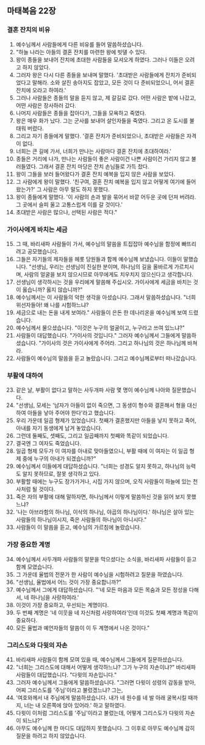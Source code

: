## 마태복음 22장

### 결혼 잔치의 비유
1. 예수님께서 사람들에게 다른 비유를 들어 말씀하셨습니다.
2. "하늘 나라는 아들의 결혼 잔치를 마련한 왕에 빗댈 수 있다.
3. 왕이 종들을 보내어 잔치에 초대한 사람들을 모셔오게 하였다. 그러나 이들은 오려고 하지 않았다.
4. 그러자 왕은 다시 다른 종들을 보내며 말했다. '초대받은 사람들에게 잔치가 준비되었다고 말해라. 소와 살진 송아지도 잡았고, 모든 것이 다 준비되었으니, 어서 결혼 잔치에 오라고 하여라.'
5. 그러나 사람들은 종들의 말을 듣지 않고, 제 갈길로 갔다. 어떤 사람은 밭에 나갔고, 어떤 사람은 장사하러 갔다.
6. 나머지 사람들은 종들을 잡아다가, 그들을 모욕하고 죽였다.
7. 왕은 매우 화가 났다. 그는 군사를 보내어 살인자들을 죽였다. 그리고 온 도시를 불태워 버렸다.
8. 그리고 자기 종들에게 말했다. '결혼 잔치가 준비되었으나, 초대받은 사람들은 자격이 없다.
9. 너희는 큰 길에 가서, 너희가 만나는 사람마다 결혼 잔치에 초대하여라.'
10. 종들은 거리에 나가, 만나는 사람들이 좋은 사람이건 나쁜 사람이건 가리지 않고 불러들였다. 그래서 결혼 잔치 마당은 잔치 손님들로 가득 찼다.
11. 왕이 그들을 보러 들어왔다가 결혼 잔치 예복을 입지 않은 사람을 보았다.
12. 그 사람에게 왕이 말했다. '친구여, 결혼 잔치 예복을 입지 않고 어떻게 여기에 들어왔는가?' 그 사람은 아무 말도 하지 못했다.
13. 왕이 종들에게 말했다. '이 사람의 손과 발을 묶어서 바깥 어두운 곳에 던져 버려라. 그 곳에서 슬피 울고 고통스럽게 이를 갈 것이다.'
14. 초대받은 사람은 많으나, 선택된 사람은 적다."
### 가이사에게 바치는 세금
15. 그 때, 바리새파 사람들이 가서, 예수님의 말씀을 트집잡아 예수님을 함정에 빠뜨리려고 공모했습니다.
16. 그들은 자기들의 제자들을 헤롯 당원들과 함께 예수님께 보냈습니다. 이들이 말했습니다. "선생님, 우리는 선생님이 진실한 분이며, 하나님의 길을 올바르게 가르치시며, 사람의 얼굴을 보지 않으시므로 아무에게도 치우치지 않으신다고 생각합니다.
17. 선생님이 생각하시는 것을 우리에게 말씀해 주십시오. 가이사에게 세금을 바치는 것이 옳습니까? 옳지 않습니까?"
18. 예수님께서는 이 사람들의 악한 생각을 아셨습니다. 그래서 말씀하셨습니다. "너희 위선자들아! 왜 나를 시험하느냐?
19. 세금으로 내는 돈을 내게 보여라." 사람들이 은돈 한 데나리온을 예수님께 보여 드렸습니다.
20. 예수님께서 물으셨습니다. "이것은 누구의 얼굴이고, 누구라고 쓰여 있느냐?"
21. 사람들이 대답했습니다. "가이사의 것입니다." 그러자 예수님께서 그들에게 말씀하셨습니다. "가이사의 것은 가이사에게 주어라. 그리고 하나님의 것은 하나님께 바쳐라.
22. 사람들이 예수님의 말씀을 듣고 놀랐습니다. 그리고 예수님께로부터 떠나갔습니다.
### 부활에 대하여
23. 같은 날, 부활이 없다고 말하는 사두개파 사람 몇 명이 예수님께 나아와 질문했습니다.
24. "선생님, 모세는 '남자가 아들이 없이 죽으면, 그 동생이 형수와 결혼해서 형을 대신하여 아들을 낳아 주어야 한다'라고 했습니다.
25. 우리 가운데 일곱 형제가 있었습니다. 첫째가 결혼했지만 아들을 낳지 못하고 죽어, 아내를 자기 동생에게 남겨 놓았습니다.
26. 그런데 둘째도, 셋째도, 그리고 일곱째까지 첫째와 똑같이 되었습니다.
27. 결국엔 그 여자도 죽었습니다.
28. 일곱 형제 모두가 이 여자를 아내로 맞아들였으니, 부활 때에 이 여자는 이 일곱 형제 중에 누구의 아내가 되겠습니까?"
29. 예수님께서 이들에게 대답하셨습니다. "너희는 성경도 알지 못하고, 하나님의 능력도 알지 못하므로, 잘못 생각하고 있다.
30. 부활할 때에는 누구도 장가가거나, 시집 가지 않으며, 오직 사람들이 하늘에 있는 천사처럼 될 것이다.
31. 죽은 자의 부활에 대해 말하자면, 하나님께서 이렇게 말씀하신 것을 읽어 보지 못했느냐?
32. '나는 아브라함의 하나님, 이삭의 하나님, 야곱의 하나님이다.' 하나님은 살아 있는 사람들의 하나님이시지, 죽은 사람들의 하나님이 아니시다."
33. 사람들이 이 말씀을 듣고, 예수님의 가르침에 놀랐습니다.
### 가장 중요한 계명
34. 예수님께서 사두개파 사람들의 말문을 막으셨다는 소식을, 바리새파 사람들이 듣고 함께 모였습니다.
35. 그 가운데 율법의 전문가 한 사람이 예수님을 시험하려고 질문을 하였습니다.
36. "선생님, 율법에서 어느 것이 가장 중요합니까?"
37. 예수님께서 그에게 대답하셨습니다. "'네 모든 마음과 모든 목숨과 모든 정성을 다해서, 네 하나님을 사랑하여라.'
38. 이것이 가장 중요하고, 우선되는 계명이다.
39. 두 번째 계명은 '네 이웃을 네 자신처럼 사랑하여라'인데 이것도 첫째 계명과 똑같이 중요하다.
40. 모든 율법과 예언자들의 말씀이 이 두 계명에서 나온 것이다."
### 그리스도와 다윗의 자손
41. 바리새파 사람들이 함께 모여 있을 때, 예수님께서 그들에게 질문하셨습니다.
42. "너희는 그리스도에 대해서 어떻게 생각하느냐? 그가 누구의 자손이냐?" 바리새파 사람들이 대답했습니다. "다윗의 자손입니다."
43. 그러자 예수님께서 그들에게 말씀하셨습니다. "그러면 다윗이 성령의 감동을 받아, 어찌 그리스도를 '주님'이라고 불렀겠느냐? 그는,
44. '여호와께서 내 주님에게 말씀하셨습니다. 내가 네 원수를 네 발 아래 굴복시킬 때까지, 너는 내 오른쪽에 앉아 있어라.' 하고 말하였다.
45. 다윗이 이처럼 그리스도를 '주님'이라고 불렀는데, 어떻게 그리스도가 다윗의 자손이 되느냐?"
46. 아무도 예수님께 한 마디도 대답하지 못했습니다. 그 이후로 아무도 예수님께 감히 질문을 하려고 하지 않았습니다.
